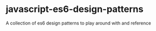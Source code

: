 # javascript-es6-design-patterns
A collection of es6 design patterns to play around with and reference
